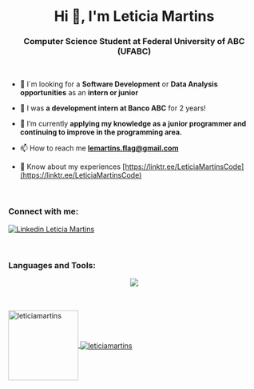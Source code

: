 <h1 align="center">Hi 👋, I'm Leticia Martins</h1>
<h3 align="center">Computer Science Student at Federal University of ABC (UFABC)</h3>
<br>


- 🎯 I´m looking for a **Software Development** or **Data Analysis opportunities** as an **intern or junior**
  
- 🔭 I was **a development intern at Banco ABC** for 2 years!

- 🌱 I’m currently **applying my knowledge as a junior programmer and continuing to improve in the programming area.**

- 📫 How to reach me **lemartins.flag@gmail.com**

- 📄 Know about my experiences [https://linktr.ee/LeticiaMartinsCode](https://linktr.ee/LeticiaMartinsCode)
<br>



<h3 align="left">Connect with me:</h3>
	<p align="left">
		<a href="https://www.linkedin.com/in/leticiamartinsbandeira/" target="blank">
			<img src="https://skillicons.dev/icons?i=linkedin" alt="Linkedin Leticia Martins"/>
		</a>
	</p>
<br>

<h3 align="left">Languages and Tools:</h3>
<p align="center">
  <a href="https://skillicons.dev">
    <img src="https://skillicons.dev/icons?i=bootstrap,css,html,git,js,ts,angular,sass,mysql,dotnet,cs,postman,aws,py,anaconda,pycharm,azure,discord,github,notion,visualstudio,vscode" />
  </a>
</p>

<br>
<br>

<a href="https://github.com/LeticiaMartins">
  <img height="140em" align="center" src="https://github-readme-stats.vercel.app/api?username=leticiamartins&show_icons=true&locale=en&theme=chartreuse-dark" alt="leticiamartins" />
</a>

<a href="https://github.com/LeticiaMartins">
  <img align="center" src="https://github-readme-stats.vercel.app/api/top-langs?username=leticiamartins&show_icons=true&locale=en&layout=compact&theme=chartreuse-dark" alt="leticiamartins" />
</a>
